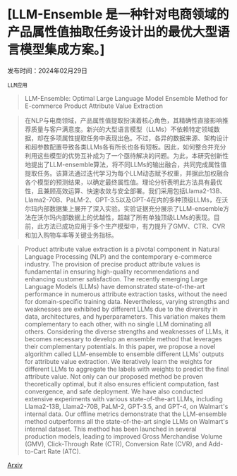 # [LLM-Ensemble 是一种针对电商领域的产品属性值抽取任务设计出的最优大型语言模型集成方案。]

发布时间：2024年02月29日

`LLM应用`

> LLM-Ensemble: Optimal Large Language Model Ensemble Method for E-commerce Product Attribute Value Extraction

> 在NLP与电商领域，产品属性值提取扮演着核心角色，其精确性直接影响推荐质量与客户满意度。新兴的大型语言模型（LLMs）不依赖特定领域数据，却在多项属性提取任务中表现出色。不过，各异的数据来源、架构设计和超参数配置导致各类LLMs各有所长也各有短板。因此，如何整合并充分利用这些模型的优势互补成为了一个亟待解决的问题。为此，本研究创新性地提出了LLM-ensemble算法，将不同LLMs的输出融合，共同完成属性值提取任务。该算法通过迭代学习为每个LLM动态赋予权重，并据此加权融合各个模型的预测结果，以确定最终属性值。理论分析表明此方法具有最优性，且兼顾高效运算、快速收敛与安全部署。我们采用包括Llama2-13B、Llama2-70B、PaLM-2、GPT-3.5以及GPT-4在内的多种顶级LLMs，在沃尔玛内部数据集上展开了深入实验。实验证据充分展示了LLM-ensemble方法在沃尔玛内部数据上的优越性，超越了所有单独顶级LLMs的表现。目前，此方法已成功应用于多个生产模型中，有力提升了GMV、CTR、CVR和加入购物车率等关键业务指标。

> Product attribute value extraction is a pivotal component in Natural Language Processing (NLP) and the contemporary e-commerce industry. The provision of precise product attribute values is fundamental in ensuring high-quality recommendations and enhancing customer satisfaction. The recently emerging Large Language Models (LLMs) have demonstrated state-of-the-art performance in numerous attribute extraction tasks, without the need for domain-specific training data. Nevertheless, varying strengths and weaknesses are exhibited by different LLMs due to the diversity in data, architectures, and hyperparameters. This variation makes them complementary to each other, with no single LLM dominating all others. Considering the diverse strengths and weaknesses of LLMs, it becomes necessary to develop an ensemble method that leverages their complementary potentials. In this paper, we propose a novel algorithm called LLM-ensemble to ensemble different LLMs' outputs for attribute value extraction. We iteratively learn the weights for different LLMs to aggregate the labels with weights to predict the final attribute value. Not only can our proposed method be proven theoretically optimal, but it also ensures efficient computation, fast convergence, and safe deployment. We have also conducted extensive experiments with various state-of-the-art LLMs, including Llama2-13B, Llama2-70B, PaLM-2, GPT-3.5, and GPT-4, on Walmart's internal data. Our offline metrics demonstrate that the LLM-ensemble method outperforms all the state-of-the-art single LLMs on Walmart's internal dataset. This method has been launched in several production models, leading to improved Gross Merchandise Volume (GMV), Click-Through Rate (CTR), Conversion Rate (CVR), and Add-to-Cart Rate (ATC).

[Arxiv](https://arxiv.org/abs/2403.00863)